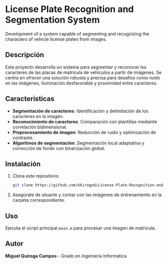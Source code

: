 # License Plate Recognition and Segmentation System
Development of a system capable of segmenting and recognizing the characters of vehicle license plates from images.

## Descripción
Este proyecto desarrolla un sistema para segmentar y reconocer los caracteres de las placas de matrícula de vehículos a partir de imágenes. Se centra en ofrecer una solución robusta y precisa para desafíos como ruido en las imágenes, iluminación desfavorable y proximidad entre caracteres.

## Características
- **Segmentación de caracteres**: Identificación y delimitación de los caracteres en la imagen.
- **Reconocimiento de caracteres**: Comparación con plantillas mediante correlación bidimensional.
- **Preprocesamiento de imagen**: Reducción de ruido y optimización de contraste.
- **Algoritmos de segmentación**: Segmentación local adaptativa y corrección de fondo con binarización global.

## Instalación
1. Clona este repositorio:
   ```bash
   git clone https://github.com/kkirogod/License-Plate-Recognition-and-Segmentation-System.git
   ```
2. Asegúrate de situarte y contar con las imágenes de entrenamiento en la carpeta correspondiente.

## Uso
Ejecuta el script principal ```main.m``` para procesar una imagen de matrícula.

## Autor
**Miguel Quiroga Campos** - Grado en Ingeniería Informática
